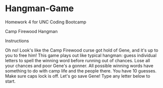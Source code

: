 # Hangman-Game
Homework 4 for UNC Coding Bootcamp

Camp Firewood Hangman

Instructions

Oh no! Look's like the Camp Firewood curse got hold of Gene, and it's up to you to free him! This game plays out like typical hangman: guess individual letters to spell the winning word before running out of chances. Lose all your chances and poor Gene's a gonner. All possible winning words have something to do
with camp life and the people there. You have 10 guesses. Make sure caps lock is off. Let's go save Gene!
Type any letter below to start.